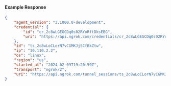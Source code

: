 <!-- Code generated for API Clients. DO NOT EDIT. -->

#### Example Response

```json
{
	"agent_version": "3.1000.0-development",
	"credential": {
		"id": "cr_2c8wLGEGCDq0s02RYoRftDksEBG",
		"uri": "https://api.ngrok.com/credentials/cr_2c8wLGEGCDq0s02RYoRftDksEBG"
	},
	"id": "ts_2c8wLoCLorN7vCGMKJjSCfBkZtw",
	"ip": "10.110.2.2",
	"os": "linux",
	"region": "us",
	"started_at": "2024-02-09T19:20:59Z",
	"transport": "ngrok/2",
	"uri": "https://api.ngrok.com/tunnel_sessions/ts_2c8wLoCLorN7vCGMKJjSCfBkZtw"
}
```
